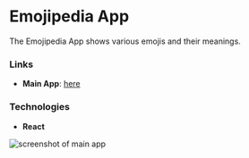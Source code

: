 # Emojipedia App
The Emojipedia App shows various emojis and their meanings.

### Links
- **Main App**: [here]()

### Technologies
- **React**

![screenshot of main app](https://res.cloudinary.com/kxnxchukwu/image/upload/v1636500128/emojipedia_otjprn.png)